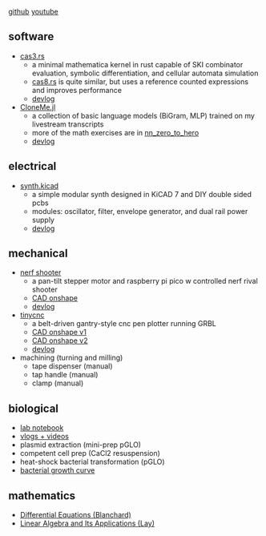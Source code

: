 [github](https://github.com/anandijain)
[youtube](https://youtube.com/@the_runofff)

## software
- [cas3.rs](https://github.com/anandijain/cas3.rs)
    - a minimal mathematica kernel in rust capable of SKI combinator evaluation, symbolic differentiation, and cellular automata simulation
    - [cas8.rs](https://github.com/anandijain/cas8.rs) is quite similar, but uses a reference counted expressions and improves performance
    - [devlog](https://youtube.com/playlist?list=PL79kqjVnD2EOBvsTiCQqX0ZAwx9AKiA_w&si=V1xus8Q8reJ_7RS-)
- [CloneMe.jl](https://github.com/anandijain/CloneMe.jl)
    - a collection of basic language models (BiGram, MLP) trained on my livestream transcripts
    - more of the math exercises are in [nn_zero_to_hero](https://github.com/anandijain/nn_zero_to_hero)
    - [devlog](https://www.youtube.com/playlist?list=PL79kqjVnD2EOZ05YOBYYBPaAKY2bqdIXa)

## electrical
- [synth.kicad](https://github.com/anandijain/synth.kicad) 
    - a simple modular synth designed in KiCAD 7 and DIY double sided pcbs
    - modules: oscillator, filter, envelope generator, and dual rail power supply 
    - [devlog](https://www.youtube.com/playlist?list=PL79kqjVnD2ENdJDDSTUD3ZMdZPhVVu8yw)

## mechanical
- [nerf shooter](https://github.com/anandijain/fusion-models)
    - a pan-tilt stepper motor and raspberry pi pico w controlled nerf rival shooter
    - [CAD onshape](https://cad.onshape.com/documents/92c07f0cdc903565dc9f8a19/w/1aa9f471de9b453b1ac79eb7/e/1c0f5f5b5e23c77d4690f9ef) 
    - [devlog](https://www.youtube.com/playlist?list=PL79kqjVnD2EMhZXXFS4cYj77GHqt-j0AB)
- [tinycnc](https://github.com/anandijain/tinycnc)
    - a belt-driven gantry-style cnc pen plotter running GRBL
    - [CAD onshape v1](https://cad.onshape.com/documents/f0edc675ec6e7dd579a916ba/w/8ae7a773a962de3b1e73e6d8/e/3e3c9c496871ec22171a7cd4)
    - [CAD onshape v2](https://cad.onshape.com/documents/ccceb04a82170118997b362b/w/31ab41bc544e32196458eeba/e/11e34163ec09ffa5ecc34a18)
    - [devlog](https://www.youtube.com/playlist?list=PL79kqjVnD2EPVIWg-ihbN_tPdFki3OzMf)
- machining (turning and milling)
    - tape dispenser (manual)
    - tap handle (manual)
    - clamp (manual)

## biological
- [lab notebook](https://typst.app/project/ryd4ZfO0EySVjz8dyn3C3S)
- [vlogs + videos](https://youtube.com/playlist?list=PL79kqjVnD2EM-hH6ACfetDa45Uy-ympZT)
- plasmid extraction (mini-prep pGLO)
- competent cell prep (CaCl2 resuspension)
- heat-shock bacterial transformation (pGLO)
- [bacterial growth curve](https://youtu.be/dGUavu4nHIc)

## mathematics 
- [Differential Equations (Blanchard)](https://youtube.com/playlist?list=PL79kqjVnD2ENiC1uQ6QMwNgtHjK4Dnj6r&si=HUzgMzO9FrbPUsKC)
- [Linear Algebra and Its Applications (Lay)](https://youtube.com/playlist?list=PL79kqjVnD2ENyFtiGsUJcy8cTByrYsGOL&si=sgaXWzQoBmLhn7DD)
